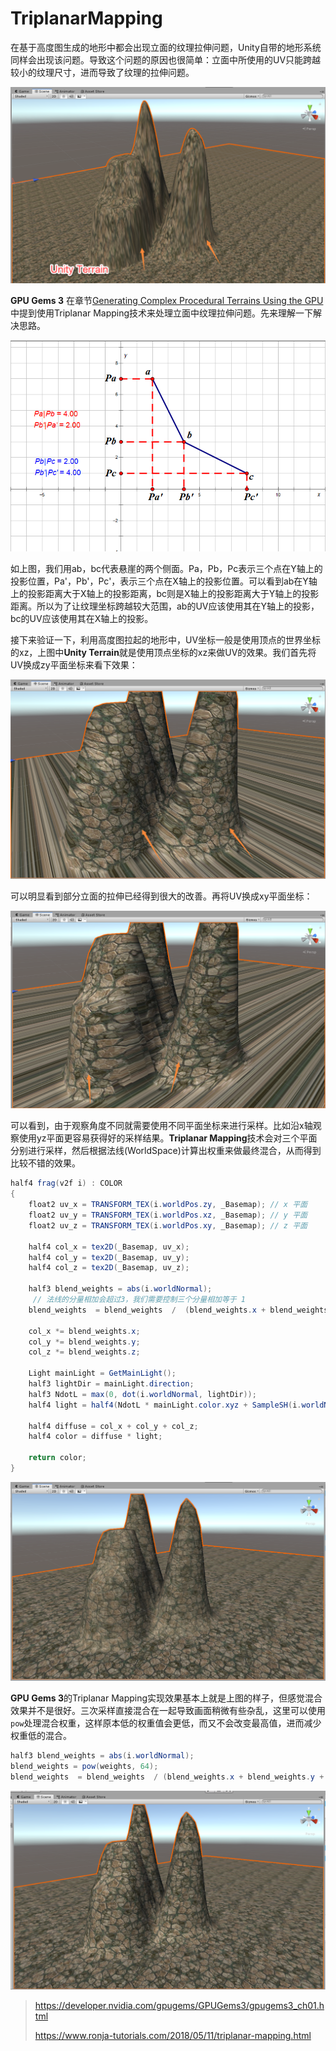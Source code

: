 # TriplanarMapping

在基于高度图生成的地形中都会出现立面的纹理拉伸问题，Unity自带的地形系统同样会出现该问题。导致这个问题的原因也很简单：立面中所使用的UV只能跨越较小的纹理尺寸，进而导致了纹理的拉伸问题。

![](Images/Terrain_01.png)

**GPU Gems 3** 在章节[Generating Complex Procedural Terrains Using the GPU](https://developer.nvidia.com/gpugems/GPUGems3/gpugems3_ch01.html)中提到使用Triplanar Mapping技术来处理立面中纹理拉伸问题。先来理解一下解决思路。

![](./images/Project.png)

如上图，我们用ab，bc代表悬崖的两个侧面。Pa，Pb，Pc表示三个点在Y轴上的投影位置，Pa'，Pb'，Pc'，表示三个点在X轴上的投影位置。可以看到ab在Y轴上的投影距离大于X轴上的投影距离，bc则是X轴上的投影距离大于Y轴上的投影距离。所以为了让纹理坐标跨越较大范围，ab的UV应该使用其在Y轴上的投影，bc的UV应该使用其在X轴上的投影。

接下来验证一下，利用高度图拉起的地形中，UV坐标一般是使用顶点的世界坐标的xz，上图中**Unity Terrain**就是使用顶点坐标的xz来做UV的效果。我们首先将UV换成zy平面坐标来看下效果：

![](./images/Terrain_02.png)

可以明显看到部分立面的拉伸已经得到很大的改善。再将UV换成xy平面坐标：

![](./images/Terrain_03.png)

可以看到，由于观察角度不同就需要使用不同平面坐标来进行采样。比如沿x轴观察使用yz平面更容易获得好的采样结果。**Triplanar Mapping**技术会对三个平面分别进行采样，然后根据法线(WorldSpace)计算出权重来做最终混合，从而得到比较不错的效果。

```c#
half4 frag(v2f i) : COLOR 
{  
	float2 uv_x = TRANSFORM_TEX(i.worldPos.zy, _Basemap); // x 平面
	float2 uv_y = TRANSFORM_TEX(i.worldPos.xz, _Basemap); // y 平面
	float2 uv_z = TRANSFORM_TEX(i.worldPos.xy, _Basemap); // z 平面

	half4 col_x = tex2D(_Basemap, uv_x);
	half4 col_y = tex2D(_Basemap, uv_y);
	half4 col_z = tex2D(_Basemap, uv_z);

	half3 blend_weights = abs(i.worldNormal);
	 // 法线的分量相加会超过3，我们需要控制三个分量相加等于 1
	blend_weights  = blend_weights  /  (blend_weights.x + blend_weights.y + blend_weights.z);

	col_x *= blend_weights.x;
	col_y *= blend_weights.y;
	col_z *= blend_weights.z;

	Light mainLight = GetMainLight();
	half3 lightDir = mainLight.direction;
	half3 NdotL = max(0, dot(i.worldNormal, lightDir));
	half4 light = half4(NdotL * mainLight.color.xyz + SampleSH(i.worldNormal).xyz, 1);

	half4 diffuse = col_x + col_y + col_z;
	half4 color = diffuse * light;

	return color;
}
```

![](./images/Terrain_04.png)

**GPU Gems 3**的Triplanar Mapping实现效果基本上就是上图的样子，但感觉混合效果并不是很好。三次采样直接混合在一起导致画面稍微有些杂乱，这里可以使用`pow`处理混合权重，这样原本低的权重值会更低，而又不会改变最高值，进而减少权重低的混合。

```c#
half3 blend_weights = abs(i.worldNormal);
blend_weights = pow(weights, 64);
blend_weights  = blend_weights  / (blend_weights.x + blend_weights.y + blend_weights.z);
```

![](./images/Terrain_05.png)

> <https://developer.nvidia.com/gpugems/GPUGems3/gpugems3_ch01.html>
>
> <https://www.ronja-tutorials.com/2018/05/11/triplanar-mapping.html>


